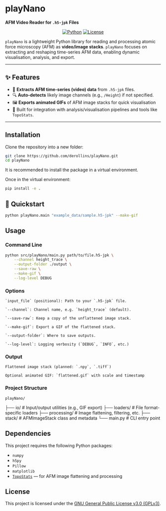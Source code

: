 # playNano

**AFM Video Reader for `.h5-jpk` Files**

<div align="center">

[![Python](https://img.shields.io/badge/python-3.10%2B-blue)](https://www.python.org/)
[![License](https://img.shields.io/badge/license-GPLv3-blue)](LICENSE)

</div>

`playNano` is a lightweight Python library for reading and processing atomic force microscopy (AFM) as **video/image stacks**. `playNano` focuses on extracting and reshaping time-series AFM data, enabling dynamic visualisation, analysis, and export.

---

## ✨ Features

- 📂 **Extracts AFM time-series (video) data** from `.h5-jpk` files.
- 🔍 **Auto-detects** likely image channels (e.g., `/Height`) if not specified.
- 🖼️ **Exports animated GIFs** of AFM image stacks for quick visualisation
- 🧠 Built for integration with analysis/visualisation pipelines and tools like `TopoStats`.

---

## Installation

Clone the repository into a new folder:

```bash
git clone https://github.com/derollins/playNano.git
cd playNano
```

It is recommended to install the package in a virtual environment.

Once in the virtual environment:

```bash
pip install -e .
```

## 🚀 Quickstart

```bash
python playNano.main "example_data/sample.h5-jpk" --make-gif
```
## Usage
###  Command Line

```bash
python src/playNano/main.py path/to/file.h5-jpk \
    --channel height_trace \
    --output-folder ./output \
    --save-raw \
    --make-gif \
    --log-level DEBUG
```

### Options

    `input_file` (positional): Path to your `.h5-jpk` file.

    `--channel`: Channel name, e.g. `height_trace` (default).

    `--save-raw`: Keep a copy of the unflattened image stack.

    `--make-gif`: Export a GIF of the flattened stack.

    `--output-folder`: Where to save outputs.

    `--log-level`: Logging verbosity (`DEBUG`, `INFO`, etc.)

### Output

    Flattened image stack (planned: `.npy`, `.tiff`)

    Optional animated GIF: `flattened.gif` with scale and timestamp

### Project Structure

    playNano/
├── io/              # Input/output utilities (e.g., GIF export)
├── loaders/         # File format-specific loaders
├── processing/      # Image flattening, filtering, etc.
├── stack/           # AFMImageStack class and metadata
└── main.py          # CLI entry point

## Dependencies

This project requires the following Python packages:

- `numpy` 
- `h5py` 
- `Pillow`
- `matplotlib`
- [`TopoStats`](https://github.com/AFM-SPM/TopoStats/) — for AFM image flattening and processing

## License

This project is licensed under the [GNU General Public License v3.0 (GPLv3)](https://www.gnu.org/licenses/gpl-3.0.html).
